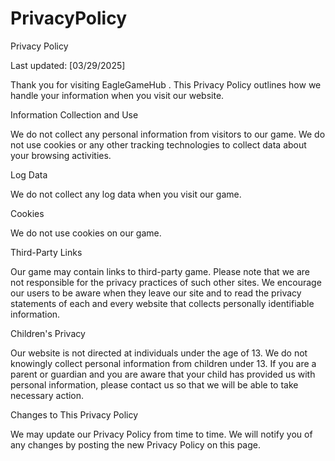 # PrivacyPolicy


Privacy Policy

Last updated: [03/29/2025]

Thank you for visiting EagleGameHub . This Privacy Policy outlines how we handle your information when you visit our website.

Information Collection and Use

We do not collect any personal information from visitors to our game. We do not use cookies or any other tracking technologies to collect data about your browsing activities.

Log Data

We do not collect any log data when you visit our game.

Cookies

We do not use cookies on our game.

Third-Party Links

Our game may contain links to third-party game. Please note that we are not responsible for the privacy practices of such other sites. We encourage our users to be aware when they leave our site and to read the privacy statements of each and every website that collects personally identifiable information.

Children's Privacy

Our website is not directed at individuals under the age of 13. We do not knowingly collect personal information from children under 13. If you are a parent or guardian and you are aware that your child has provided us with personal information, please contact us so that we will be able to take necessary action.

Changes to This Privacy Policy

We may update our Privacy Policy from time to time. We will notify you of any changes by posting the new Privacy Policy on this page.


